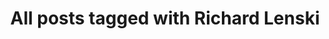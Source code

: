 ---
layout: tag
title: "All posts tagged with Richard Lenski"
permalink: /weblog/tags/richard-lenski/
taxonomy: Richard Lenski
---